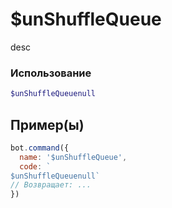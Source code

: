 # $unShuffleQueue
desc
### Использование
```php
$unShuffleQueuenull
```

## Пример(ы)

```javascript
bot.command({
  name: '$unShuffleQueue',
  code: `
$unShuffleQueuenull`
// Возвращает: ...
})
```